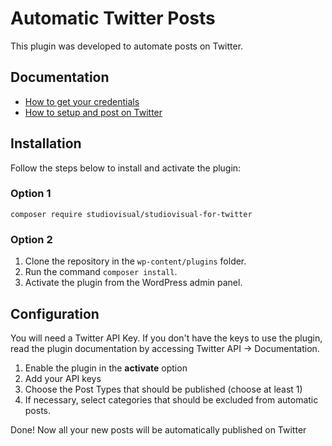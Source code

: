 # Automatic Twitter Posts

This plugin was developed to automate posts on Twitter.

## Documentation
- [How to get your credentials](https://app.tango.us/app/workflow/Twitter-API---Como-obter-suas-credenciais-934f37ce063747eb9792e34aa5c16fbb)
- [How to setup and post on Twitter](https://app.tango.us/app/workflow/Setup-WP-Auto-Tweet-b9e319d6bef8484e8249e9042188a2ab)

## Installation
Follow the steps below to install and activate the plugin:

### Option 1
`composer require studiovisual/studiovisual-for-twitter`

### Option 2
1. Clone the repository in the `wp-content/plugins` folder.
2. Run the command `composer install`.
3. Activate the plugin from the WordPress admin panel.

## Configuration

You will need a Twitter API Key. If you don't have the keys to use the plugin,
read the plugin documentation by accessing Twitter API -> Documentation.

1. Enable the plugin in the **activate** option
2. Add your API keys
3. Choose the Post Types that should be published (choose at least 1)
4. If necessary, select categories that should be excluded from automatic posts.

Done!
Now all your new posts will be automatically published on Twitter
